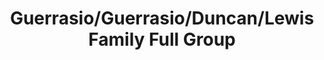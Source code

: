 ---
title: Guerrasio/Guerrasio/Duncan/Lewis Family Full Group
caption: 
fileName: /assets/images/fulls/IMG_2913.jpg
---